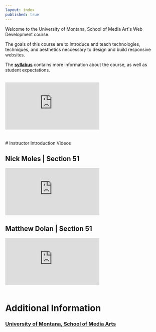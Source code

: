 ```yaml
---
layout: index
published: true
---
```


Welcome to the University of Montana, School of Media Art's Web Development course.

The goals of this course are to introduce and teach technologies, techniques, and aesthetics neccessary to design and build responsive websites.

The [**syllabus**]({{site.baseurl}}/modules/course-info/Syllabus-mart341/) contains more information about the course, as well as student expectations.

<br />

<div class="embed-responsive embed-responsive-16by9"><iframe class="embed-responsive-item" src="https://www.youtube.com/embed/_mgVJEgRVdA" frameborder="0" allowfullscreen></iframe></div>

<br />
<br />
# Instructor Introduction Videos

## Nick Moles | Section 51
<div class="embed-responsive embed-responsive-16by9"><iframe class="embed-responsive-item" src="https://www.youtube.com/embed/BZajeJki0OY" frameborder="0" allowfullscreen></iframe></div>


## Matthew Dolan | Section 51
<div class="embed-responsive embed-responsive-16by9"><iframe class="embed-responsive-item" src="https://www.youtube.com/embed/20fVP4A0Qmo" frameborder="0" allowfullscreen></iframe></div>

<br />

# Additional Information

### [University of Montana, School of Media Arts](http://www.umt.edu/mediaarts/)
